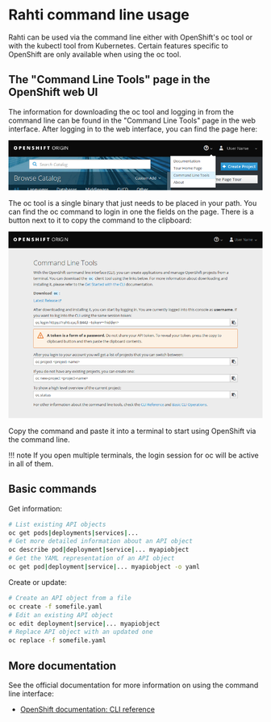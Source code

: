 # Rahti command line usage

Rahti can be used via the command line either with OpenShift's oc tool
or with the kubectl tool from Kubernetes. Certain features specific to OpenShift
are only available when using the oc tool.

## The "Command Line Tools" page in the OpenShift web UI

The information for downloading the oc tool and logging in from the command line
can be found in the "Command Line Tools" page in the web interface. After
logging in to the web interface, you can find the page here:

![Command line tools](../images/rahti-command-line-usage-fig1.png)

The oc tool is a single binary that just needs to be placed in your path. You
can find the oc command to login in one the fields on the page. There is a
button next to it to copy the command to the clipboard:

![OpenShift Command Line Tools page](../images/rahti-command-line-usage-fig2.png)

Copy the command and paste it into a terminal to start using OpenShift via the
command line.

!!! note
    If you open multiple terminals, the login session for oc will be active in
    all of them.

## Basic commands

Get information:

```bash
# List existing API objects
oc get pods|deployments|services|...
# Get more detailed information about an API object
oc describe pod|deployment|service|... myapiobject
# Get the YAML representation of an API object
oc get pod|deployment|service|... myapiobject -o yaml
```

Create or update:

```bash
# Create an API object from a file
oc create -f somefile.yaml
# Edit an existing API object
oc edit deployment|service|... myapiobject
# Replace API object with an updated one
oc replace -f somefile.yaml
```

## More documentation

See the official documentation for more information on using the command line
interface:

   * [OpenShift documentation: CLI reference](https://docs.okd.io/latest/cli_reference/index.html)
